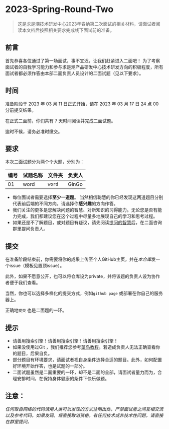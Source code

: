 # 2023-Spring-Round-Two

> 这是求是潮技术研发中心2023年春纳第二次面试的相关材料，请面试者阅读本文档后按照相关要求完成线下面试前的准备。

## 前言

首先恭喜各位通过了第一场面试，事不宜迟，让我们赶紧进入二面吧！
为了考察面试者的自我学习能力和参与求是潮产品研发中心技术研发方向的积极程度，所有面试者都必须作答由本部二面负责人员设计的二面试题（见以下要求）。

## 时间

准备阶段于 2023 年 03 月 11 日正式开始，请在 2023 年 03 月 17 日 24 点 00 分前提交结果。  

在正式二面前，你们共有 7 天时间阅读并完成二面试题。  

逾时不候，请务必准时缴交。  

## 要求

本次二面试题分为两个个大题，分别为：  

| 编号 | 试题名称        | 文件夹    | 负责人                         |
| ---- | --------------- | --------- | ------------------------------ |
| 01   | word             | `word` | GinGo             |


- 每位面试者需要选择**至少一道题**。 当然相信聪慧的你已经发现这两道题目分别代表前后端的不同方向。请选择你**感兴趣**的方向作答。
- 我们关注的更多是您解决问题的智慧、对新知识的习得能力。无论您是否有能力完成，我们都建议您在这个过程中尽量多地展现自己的学习和思考过程。
- 如果还是不了解题目，或对题目有疑议，请先阅读[提问的智慧](https://github.com/FredWe/How-To-Ask-Questions-The-Smart-Way/blob/master/README-zh_CN.md)后，在二面咨询群里提问负责人。

## 提交

在准备阶段结束前，你需要将你的成果上传至个人GitHub主页，并在*本仓库*发一个issue（模板见置顶issue）。  

此外，如果不愿意公开，也可以将仓库设为private，并将该题的负责人设为协作者便于我们查看。

当然，你也可以选择多样化的提交方式，例如`github page` 或部署在你自己的服务器上。

正确地`提交` 也是二面题的一环。

## 提示

- 请善用搜索引擎！请善用搜索引擎！请善用搜索引擎！
- 如果没使用过Git ，我们推荐您参考[菜鸟教程](https://www.runoob.com/git/git-tutorial.html)。若造成负责人无法正确查看你的题目，后果自负。
- 部分题目有环境要求，请面试者视自身条件选择合适的题目。此外，如何配置好环境开始作答，也是试题的一部分。
- 二面试题虽然是二面重要的一环，却不是二面的全部，请面试者量力而为，合理安排时间，在保持身体健康的条件下快乐做题。

## 注意：
*任何取自网络的代码请用人类可以发现的方式注明出处，严禁面试者之间互相交流以及参考代码。如果发现，将直接取消资格。有任何技术或非技术性问题，请直接在群里提问。*
